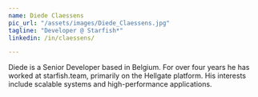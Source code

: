 ```yaml
---
name: Diede Claessens
pic_url: "/assets/images/Diede_Claessens.jpg"
tagline: "Developer @ Starfish*"
linkedin: /in/claessens/

---
```

Diede is a Senior Developer based in Belgium. For over four years he has worked at starfish.team, primarily on the Hellgate platform. His interests include scalable systems and high-performance applications.
